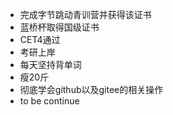 - 完成字节跳动青训营并获得该证书
- 蓝桥杯取得国级证书
- CET4通过
- 考研上岸
- 每天坚持背单词
- 瘦20斤
- 彻底学会github以及gitee的相关操作
- to be continue